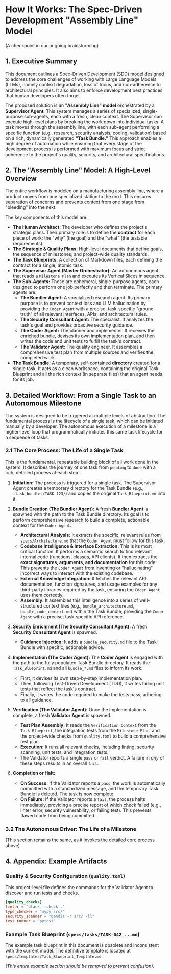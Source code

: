 # How It Works: The Spec-Driven Development "Assembly Line" Model

(A checkpoint in our ongoing brainstorming)

## 1. Executive Summary

This document outlines a Spec-Driven Development (SDD) model designed to address the core challenges of working with Large Language Models (LLMs), namely context degradation, loss of focus, and non-adherence to architectural principles. It also aims to enforce development best practices that human developers often forget.

The proposed solution is an **"Assembly Line" model** orchestrated by a **Supervisor Agent**. This system manages a series of specialized, single-purpose sub-agents, each with a fresh, clean context. The Supervisor can execute high-level plans by breaking the work down into individual tasks. A task moves through the assembly line, with each sub-agent performing a specific function (e.g., research, security analysis, coding, validation) based on a rich, dynamically generated **"Task Bundle."** This approach enables a high degree of automation while ensuring that every stage of the development process is performed with maximum focus and strict adherence to the project's quality, security, and architectural specifications.

## 2. The "Assembly Line" Model: A High-Level Overview

The entire workflow is modeled on a manufacturing assembly line, where a product moves from one specialized station to the next. This ensures separation of concerns and prevents context from one stage from "bleeding" into the next.

The key components of this model are:

* **The Human Architect:** The developer who defines the project's strategic plans. Their primary role is to define the **contract** for each piece of work: the "why" (the goal) and the "what" (the testable requirements).
* **The Strategic & Quality Plans:** High-level documents that define goals, the sequence of milestones, and project-wide quality standards.
* **The Task Blueprints:** A collection of Markdown files, each defining the contract for a single, atomic task.
* **The Supervisor Agent (Master Orchestrator):** An autonomous agent that reads a `Milestone Plan` and executes its Vertical Slices in sequence.
* **The Sub-Agents:** These are ephemeral, single-purpose agents, each designed to perform one job perfectly and then terminate. The primary agents are:
  * **The Bundler Agent:** A specialized research agent. Its primary purpose is to prevent context loss and LLM hallucination by providing the `Coder Agent` with a precise, task-specific "ground truth" of all relevant interfaces, APIs, and architectural rules.
  * **The Security Consultant Agent:** The specialist. It analyzes the task's goal and provides proactive security guidance.
  * **The Coder Agent:** The planner and implementer. It receives the enriched bundle, devises its own implementation plan, and then writes the code and unit tests to fulfill the task's contract.
  * **The Validator Agent:** The quality engineer. It assembles a comprehensive test plan from multiple sources and verifies the completed work.
* **The Task Bundle:** A temporary, self-contained **directory** created for a single task. It acts as a clean workspace, containing the original Task Blueprint and all the rich context (in separate files) that an agent needs for its job.

## 3. Detailed Workflow: From a Single Task to an Autonomous Milestone

The system is designed to be triggered at multiple levels of abstraction. The fundamental process is the lifecycle of a single task, which can be initiated manually by a developer. The autonomous execution of a milestone is a higher-level loop that programmatically initiates this same task lifecycle for a sequence of tasks.

### 3.1 The Core Process: The Life of a Single Task

This is the fundamental, repeatable building block of all work done in the system. It describes the journey of one task from `pending` to `done` with a rich, detailed process at each step.

1. **Initiation:** The process is triggered for a single task. The Supervisor Agent creates a temporary directory for the Task Bundle (e.g., `.task_bundles/TASK-123/`) and copies the original `Task_Blueprint.md` into it.

2. **Bundle Creation (The Bundler Agent):** A fresh **Bundler Agent** is spawned with the path to the Task Bundle directory. Its goal is to perform comprehensive research to build a complete, actionable context for the `Coder Agent`.
    * **Architectural Analysis:** It extracts the specific, relevant rules from `specs/Architecture.md` that the `Coder Agent` must follow for this task.
    * **Codebase Intelligence & Interface Extraction:** This is its most critical function. It performs a semantic search to find relevant internal code (functions, classes, API clients). It then extracts the **exact signatures, arguments, and documentation** for this code. This prevents the `Coder Agent` from inventing or "hallucinating" incorrect ways to interact with the existing codebase.
    * **External Knowledge Integration:** It fetches the relevant API documentation, function signatures, and usage examples for any third-party libraries required by the task, ensuring the `Coder Agent` uses them correctly.
    * **Assembly:** It assembles this intelligence into a series of well-structured context files (e.g., `bundle_architecture.md`, `bundle_code_context.md`) within the Task Bundle, providing the `Coder Agent` with a precise, task-specific API reference.

3. **Security Enrichment (The Security Consultant Agent):** A fresh **Security Consultant Agent** is spawned.
    * **Guidance Injection:** It adds a `bundle_security.md` file to the Task Bundle with specific, actionable advice.

4. **Implementation (The Coder Agent):** The **Coder Agent** is engaged with the path to the fully populated Task Bundle directory. It reads the `Task_Blueprint.md` and all `bundle_*.md` files to inform its work.
    * First, it devises its own step-by-step implementation plan.
    * Then, following Test-Driven Development (TDD), it writes failing unit tests that reflect the task's contract.
    * Finally, it writes the code required to make the tests pass, adhering to all guidance.

5. **Verification (The Validator Agent):** Once the implementation is complete, a fresh **Validator Agent** is spawned.
    * **Test Plan Assembly:** It reads the `Verification Context` from the `Task Blueprint`, the integration tests from the `Milestone Plan`, and the project-wide checks from `quality.toml` to build a comprehensive test plan.
    * **Execution:** It runs all relevant checks, including linting, security scanning, unit tests, and integration tests.
    * The Validator reports a single `pass` or `fail` verdict. A failure in *any* of these steps results in an overall `fail`.

6. **Completion or Halt:**
    * **On Success:** If the Validator reports a `pass`, the work is automatically committed with a standardized message, and the temporary Task Bundle is deleted. The task is now complete.
    * **On Failure:** If the Validator reports a `fail`, the process halts immediately, providing a precise report of which check failed (e.g., linter error, security vulnerability, or failing test). This prevents flawed code from being committed.

### 3.2 The Autonomous Driver: The Life of a Milestone

(This section remains the same, as it invokes the detailed core process above)

## 4. Appendix: Example Artifacts

### Quality & Security Configuration (`quality.toml`)

This project-level file defines the commands for the Validator Agent to discover and run tests and checks.

```toml
[quality_checks]
linter = "black --check ."
type_checker = "mypy src/"
security_scanner = "bandit -r src/ -ll"
test_runner = "pytest"
```

### Example Task Blueprint (`specs/tasks/TASK-042_...md`)

The example task blueprint in this document is obsolete and inconsistent with the current model. The definitive template is located at `specs/templates/Task_Blueprint_Template.md`.

*(This entire example section should be removed to prevent confusion).*
